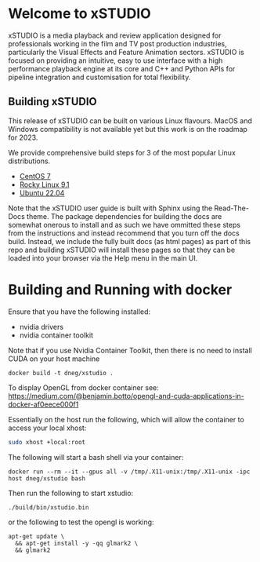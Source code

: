 # Welcome to xSTUDIO

xSTUDIO is a media playback and review application designed for professionals working in the film and TV post production industries, particularly the Visual Effects and Feature Animation sectors. xSTUDIO is focused on providing an intuitive, easy to use interface with a high performance playback engine at its core and C++ and Python APIs for pipeline integration and customisation for total flexibility.

## Building xSTUDIO

This release of xSTUDIO can be built on various Linux flavours. MacOS and Windows compatibility is not available yet but this work is on the roadmap for 2023.

We provide comprehensive build steps for 3 of the most popular Linux distributions.

* [CentOS 7](docs/build_guides/centos_7.md)
* [Rocky Linux 9.1](docs/build_guides/rocky_linux_9_1.md)
* [Ubuntu 22.04](docs/build_guides/ubuntu_22_04.md)

Note that the xSTUDIO user guide is built with Sphinx using the Read-The-Docs theme. The package dependencies for building the docs are somewhat onerous to install and as such we have ommitted these steps from the instructions and instead recommend that you turn off the docs build. Instead, we include the fully built docs (as html pages) as part of this repo and building xSTUDIO will install these pages so that they can be loaded into your browser via the Help menu in the main UI.

# Building and Running with docker
Ensure that you have the following installed:
- nvidia drivers 
- nvidia container toolkit 

Note that if you use Nvidia Container Toolkit, then there is no need to install CUDA on your host machine


``` docker
docker build -t dneg/xstudio . 
```

To display OpenGL from docker container see:
https://medium.com/@benjamin.botto/opengl-and-cuda-applications-in-docker-af0eece000f1

Essentially on the host run the following, which will allow the container to access your local 
xhost:
```bash
sudo xhost +local:root
```

The following will start a bash shell via your container:
``` docker
docker run --rm --it --gpus all -v /tmp/.X11-unix:/tmp/.X11-unix -ipc host dneg/xstudio bash
```
Then run the following to start xstudio:
``` docker
./build/bin/xstudio.bin
```
or the following to test the opengl is working:
``` docker
apt-get update \
  && apt-get install -y -qq glmark2 \
  && glmark2
  ```
